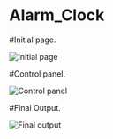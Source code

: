 # Alarm_Clock

#Initial page.

![Initial page](https://github.com/Sabbir193D/Alarm_Clock/assets/137142428/01bdc5ae-06b0-4b67-a87d-57d78085e396)

#Control panel.

![Control panel](https://github.com/Sabbir193D/Alarm_Clock/assets/137142428/412d97a0-0c25-4569-b33f-2307c22621d8)

#Final Output.

![Final output](https://github.com/Sabbir193D/Alarm_Clock/assets/137142428/ebce45e9-2b93-45be-9ec2-616fb86ed11a)

